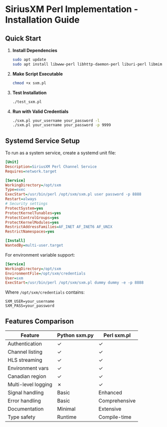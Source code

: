 # SiriusXM Perl Implementation - Installation Guide

## Quick Start

1. **Install Dependencies**
   ```bash
   sudo apt update
   sudo apt install libwww-perl libhttp-daemon-perl liburi-perl libmime-base64-perl
   ```

2. **Make Script Executable**
   ```bash
   chmod +x sxm.pl
   ```

3. **Test Installation**
   ```bash
   ./test_sxm.pl
   ```

4. **Run with Valid Credentials**
   ```bash
   ./sxm.pl your_username your_password -l
   ./sxm.pl your_username your_password -p 9999
   ```

## Systemd Service Setup

To run as a system service, create a systemd unit file:

```ini
[Unit]
Description=SiriusXM Perl Channel Service
Requires=network.target

[Service]
WorkingDirectory=/opt/sxm
Type=exec
ExecStart=/usr/bin/perl /opt/sxm/sxm.pl user password -p 8888
Restart=always
# Security settings
ProtectSystem=yes
ProtectKernelTunables=yes
ProtectControlGroups=yes
ProtectKernelModules=yes
RestrictAddressFamilies=AF_INET AF_INET6 AF_UNIX
RestrictNamespaces=yes

[Install]
WantedBy=multi-user.target
```

For environment variable support:
```ini
[Service]
WorkingDirectory=/opt/sxm
EnvironmentFile=/opt/sxm/credentials
User=sxm
ExecStart=/usr/bin/perl /opt/sxm/sxm.pl dummy dummy -e -p 8888
```

Where `/opt/sxm/credentials` contains:
```
SXM_USER=your_username
SXM_PASS=your_password
```

## Features Comparison

| Feature | Python sxm.py | Perl sxm.pl |
|---------|---------------|-------------|
| Authentication | ✓ | ✓ |
| Channel listing | ✓ | ✓ |
| HLS streaming | ✓ | ✓ |
| Environment vars | ✓ | ✓ |
| Canadian region | ✓ | ✓ |
| Multi-level logging | ✗ | ✓ |
| Signal handling | Basic | Enhanced |
| Error handling | Basic | Comprehensive |
| Documentation | Minimal | Extensive |
| Type safety | Runtime | Compile-time |